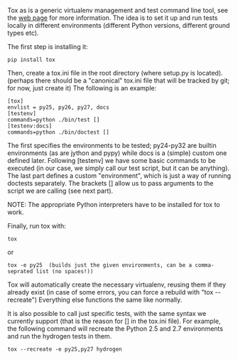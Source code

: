Tox as is a generic virtualenv management and test command line tool, see the [web page](http://tox.testrun.org/en/0.9/index.html) for more information. The idea is to set it up and run tests locally in different environments (different Python versions, different ground types etc). 

The first step is installing it:

    pip install tox

Then, create a tox.ini file in the root directory (where setup.py is located). (perhaps there should be a "canonical" tox.ini file that will be tracked by git; for now, just create it) The following is an example:

    [tox]
    envlist = py25, py26, py27, docs
    [testenv]
    commands=python ./bin/test []
    [testenv:docs]
    commands=python ./bin/doctest [] 

The first specifies the environments to be tested; py24-py32 are builtin environments (as are jython and pypy) while docs is a (simple) custom one defined later. Following [testenv] we have some basic commands to be executed (in our case, we simply call our test script, but it can be anything). The last part defines a custom "environment", which is just a way of running doctests separately. The brackets [] allow us to pass arguments to the script we are calling (see next part).

NOTE: The appropriate Python interpreters have to be installed for tox to work.

Finally, run tox with:

    tox

or

    tox -e py25  (builds just the given environments, can be a comma-seprated list (no spaces!))

Tox will automatically create the necessary virtualenv, reusing them if they already exist (in case of some errors, you can force a rebuild with "tox --recreate") Everything else functions the same like normally.

It is also possible to call just specific tests, with the same syntax we currently support (that is the reason for [] in the tox.ini file). For example, the following command will recreate the Python 2.5 and 2.7 environments and run the hydrogen tests in them.

    tox --recreate -e py25,py27 hydrogen